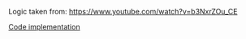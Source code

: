 Logic taken from: https://www.youtube.com/watch?v=b3NxrZOu_CE  

[Code implementation](https://youtu.be/b3NxrZOu_CE?t=500)